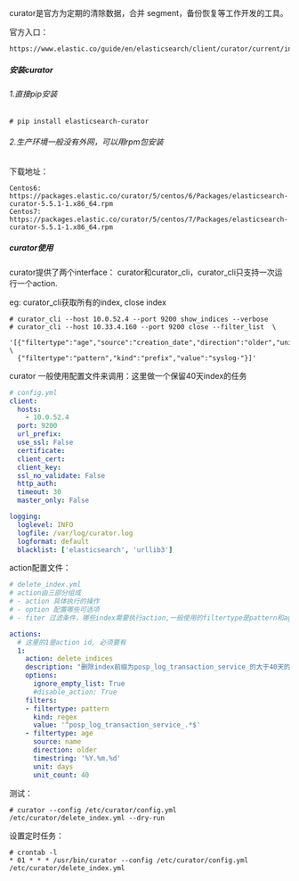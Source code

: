 curator是官方为定期的清除数据，合并 segment，备份恢复等工作开发的工具。

官方入口：

    https://www.elastic.co/guide/en/elasticsearch/client/curator/current/index.html

##### 安装curator  ####
###### 1.直接pip安装  ######
```shell 
# pip install elasticsearch-curator
```
###### 2.生产环境一般没有外网，可以用rpm包安装  ######
下载地址：

    Centos6: https://packages.elastic.co/curator/5/centos/6/Packages/elasticsearch-curator-5.5.1-1.x86_64.rpm
    Centos7: https://packages.elastic.co/curator/5/centos/7/Packages/elasticsearch-curator-5.5.1-1.x86_64.rpm

##### curator使用  ####
curator提供了两个interface： curator和curator_cli，curator_cli只支持一次运行一个action.

eg: curator_cli获取所有的index, close index
```shell 
# curator_cli --host 10.0.52.4 --port 9200 show_indices --verbose
# curator_cli --host 10.33.4.160 --port 9200 close --filter_list  \
  '[{"filtertype":"age","source":"creation_date","direction":"older","unit":"days","unit_count":1}, \
  {"filtertype":"pattern","kind":"prefix","value":"syslog-"}]'
```

curator 一般使用配置文件来调用：这里做一个保留40天index的任务
```yaml
# config.yml
client:
  hosts:
    - 10.0.52.4
  port: 9200
  url_prefix:
  use_ssl: False
  certificate:
  client_cert:
  client_key:
  ssl_no_validate: False
  http_auth:
  timeout: 30
  master_only: False

logging:
  loglevel: INFO
  logfile: /var/log/curator.log
  logformat: default
  blacklist: ['elasticsearch', 'urllib3']
```

action配置文件：
```yaml
# delete_index.yml
# action由三部分组成
# - action 具体执行的操作
# - option 配置哪些可选项
# - fiter 过滤条件，哪些index需要执行action,一般使用的filtertype是pattern和age

actions:
  # 这里的1是action id, 必须要有
  1:
    action: delete_indices
    description: "删除index前缀为posp_log_transaction_service_的大于40天的索引"                                                                                
    options:
      ignore_empty_list: True
      #disable_action: True
    filters:
    - filtertype: pattern
      kind: regex
      value: '^posp_log_transaction_service_.*$'
    - filtertype: age
      source: name
      direction: older
      timestring: '%Y.%m.%d'
      unit: days
      unit_count: 40
```

测试：
``` shell 
# curator --config /etc/curator/config.yml /etc/curator/delete_index.yml --dry-run
```

设置定时任务：
``` shell
# crontab -l
* 01 * * * /usr/bin/curator --config /etc/curator/config.yml /etc/curator/delete_index.yml
```






